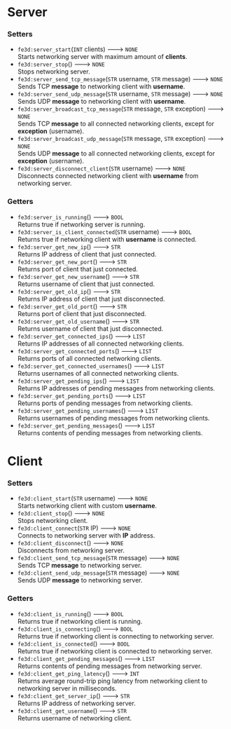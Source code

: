 # Server
### Setters
- `fe3d:server_start`(`INT` clients) ---> `NONE`  
  Starts networking server with maximum amount of **clients**.
- `fe3d:server_stop`() ---> `NONE`  
  Stops networking server.
- `fe3d:server_send_tcp_message`(`STR` username, `STR` message) ---> `NONE`  
  Sends TCP **message** to networking client with **username**.
- `fe3d:server_send_udp_message`(`STR` username, `STR` message) ---> `NONE`  
  Sends UDP **message** to networking client with **username**.
- `fe3d:server_broadcast_tcp_message`(`STR` message, `STR` exception) ---> `NONE`  
  Sends TCP **message** to all connected networking clients, except for **exception** (username).
- `fe3d:server_broadcast_udp_message`(`STR` message, `STR` exception) ---> `NONE`  
  Sends UDP **message** to all connected networking clients, except for **exception** (username).
- `fe3d:server_disconnect_client`(`STR` username) ---> `NONE`  
  Disconnects connected networking client with **username** from networking server.
### Getters
- `fe3d:server_is_running`() ---> `BOOL`  
  Returns true if networking server is running.
- `fe3d:server_is_client_connected`(`STR` username) ---> `BOOL`  
  Returns true if networking client with **username** is connected.
- `fe3d:server_get_new_ip`() ---> `STR`  
  Returns IP address of client that just connected.
- `fe3d:server_get_new_port`() ---> `STR`  
  Returns port of client that just connected.
- `fe3d:server_get_new_username`() ---> `STR`  
  Returns username of client that just connected.
- `fe3d:server_get_old_ip`() ---> `STR`  
  Returns IP address of client that just disconnected.
- `fe3d:server_get_old_port`() ---> `STR`  
  Returns port of client that just disconnected.
- `fe3d:server_get_old_username`() ---> `STR`  
  Returns username of client that just disconnected.
- `fe3d:server_get_connected_ips`() ---> `LIST`  
  Returns IP addresses of all connected networking clients.
- `fe3d:server_get_connected_ports`() ---> `LIST`  
  Returns ports of all connected networking clients.
- `fe3d:server_get_connected_usernames`() ---> `LIST`  
  Returns usernames of all connected networking clients.
- `fe3d:server_get_pending_ips`() ---> `LIST`  
  Returns IP addresses of pending messages from networking clients.
- `fe3d:server_get_pending_ports`() ---> `LIST`  
  Returns ports of pending messages from networking clients.
- `fe3d:server_get_pending_usernames`() ---> `LIST`  
  Returns usernames of pending messages from networking clients.
- `fe3d:server_get_pending_messages`() ---> `LIST`  
  Returns contents of pending messages from networking clients.

# Client
### Setters
- `fe3d:client_start`(`STR` username) ---> `NONE`  
  Starts networking client with custom **username**.
- `fe3d:client_stop`() ---> `NONE`  
  Stops networking client.
- `fe3d:client_connect`(`STR` IP) ---> `NONE`  
  Connects to networking server with **IP** address.
- `fe3d:client_disconnect`() ---> `NONE`  
  Disconnects from networking server.
- `fe3d:client_send_tcp_message`(`STR` message) ---> `NONE`  
  Sends TCP **message** to networking server.
- `fe3d:client_send_udp_message`(`STR` message) ---> `NONE`  
  Sends UDP **message** to networking server.
### Getters
- `fe3d:client_is_running`() ---> `BOOL`  
  Returns true if networking client is running.
- `fe3d:client_is_connecting`() ---> `BOOL`  
  Returns true if networking client is connecting to networking server.
- `fe3d:client_is_connected`() ---> `BOOL`  
  Returns true if networking client is connected to networking server.
- `fe3d:client_get_pending_messages`() ---> `LIST`  
  Returns contents of pending messages from networking server.
- `fe3d:client_get_ping_latency`() ---> `INT`  
  Returns average round-trip ping latency from networking client to networking server in milliseconds.
- `fe3d:client_get_server_ip`() ---> `STR`  
  Returns IP address of networking server.
- `fe3d:client_get_username`() ---> `STR`  
  Returns username of networking client.
